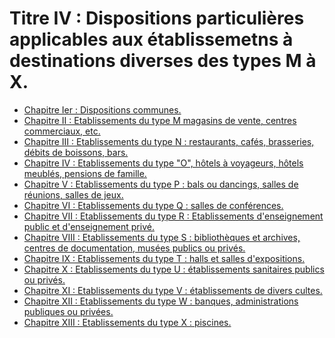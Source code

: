 # Titre IV : Dispositions particulières applicables aux établissemetns à destinations diverses des types M à X.

- [Chapitre Ier : Dispositions communes.](chapitre-ier)
- [Chapitre II : Etablissements du type M magasins de vente,
centres commerciaux, etc.](chapitre-ii)
- [Chapitre III : Etablissements du type N : restaurants,
cafés, brasseries, débits de boissons, bars.](chapitre-iii)
- [Chapitre IV : Etablissements du type "O", hôtels à voyageurs, hôtels meublés, pensions de famille.](chapitre-iv)
- [Chapitre V : Etablissements du type P : bals ou dancings, salles de réunions, salles de jeux.](chapitre-v)
- [Chapitre VI : Etablissements du type Q : salles de conférences.](chapitre-vi)
- [Chapitre VII : Etablissements du type R : Etablissements d'enseignement public et d'enseignement privé.](chapitre-vii)
- [Chapitre VIII : Etablissements du type S : bibliothèques et archives, centres de documentation, musées publics ou privés.](chapitre-viii)
- [Chapitre IX : Etablissements du type T :
halls et salles d'expositions.](chapitre-ix)
- [Chapitre X : Etablissements du type U :
établissements sanitaires publics ou privés.](chapitre-x)
- [Chapitre XI : Etablissements du type V :
établissements de divers cultes.](chapitre-xi)
- [Chapitre XII : Etablissements du type W : banques, administrations publiques ou privées.](chapitre-xii)
- [Chapitre XIII : Etablissements du type X : piscines.](chapitre-xiii)

